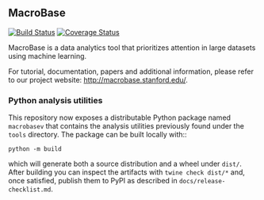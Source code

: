 ## MacroBase 

[![Build Status](https://travis-ci.org/stanford-futuredata/macrobase.svg)](https://travis-ci.org/stanford-futuredata/macrobase)
[![Coverage Status](https://coveralls.io/repos/github/stanford-futuredata/macrobase/badge.svg?branch=master)](https://coveralls.io/github/stanford-futuredata/macrobase?branch=master)

MacroBase is a data analytics tool that prioritizes attention in large datasets using machine learning.

For tutorial, documentation, papers and additional information, please refer to our project website: http://macrobase.stanford.edu/.

### Python analysis utilities

This repository now exposes a distributable Python package named
``macrobasev`` that contains the analysis utilities previously found under the
``tools`` directory. The package can be built locally with::

    python -m build

which will generate both a source distribution and a wheel under ``dist/``.
After building you can inspect the artifacts with ``twine check dist/*`` and,
once satisfied, publish them to PyPI as described in
``docs/release-checklist.md``.
